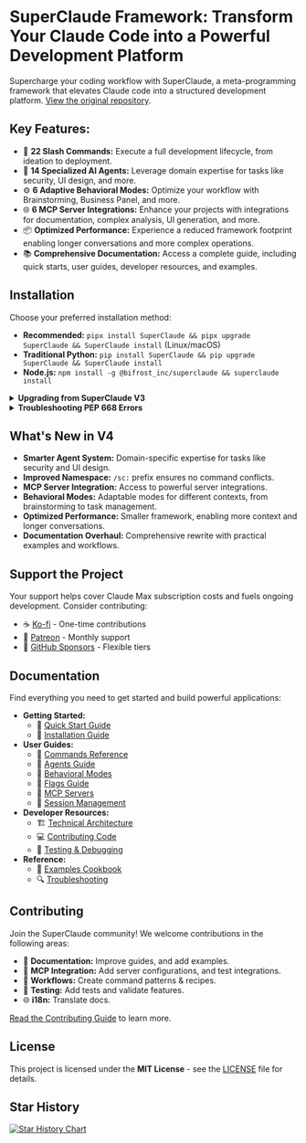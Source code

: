 # SuperClaude Framework: Transform Your Claude Code into a Powerful Development Platform

Supercharge your coding workflow with SuperClaude, a meta-programming framework that elevates Claude code into a structured development platform.  [View the original repository](https://github.com/SuperClaude-Org/SuperClaude_Framework).

## Key Features:

*   🚀 **22 Slash Commands:** Execute a full development lifecycle, from ideation to deployment.
*   🤖 **14 Specialized AI Agents:** Leverage domain expertise for tasks like security, UI design, and more.
*   ⚙️ **6 Adaptive Behavioral Modes:** Optimize your workflow with Brainstorming, Business Panel, and more.
*   🌐 **6 MCP Server Integrations:**  Enhance your projects with integrations for documentation, complex analysis, UI generation, and more.
*   📦 **Optimized Performance:** Experience a reduced framework footprint enabling longer conversations and more complex operations.
*   📚 **Comprehensive Documentation:** Access a complete guide, including quick starts, user guides, developer resources, and examples.

## Installation

Choose your preferred installation method:

*   **Recommended:** `pipx install SuperClaude && pipx upgrade SuperClaude && SuperClaude install` (Linux/macOS)
*   **Traditional Python:** `pip install SuperClaude && pip upgrade SuperClaude && SuperClaude install`
*   **Node.js:** `npm install -g @bifrost_inc/superclaude && superclaude install`

<details>
<summary><b>Upgrading from SuperClaude V3</b></summary>

*Before installing V4, remove all related files and directories like: `*.md`, `*.json` and all files in the `commands/` directory*

```bash
pipx install SuperClaude && pipx upgrade SuperClaude && SuperClaude install
```

</details>

<details>
<summary><b>Troubleshooting PEP 668 Errors</b></summary>

```bash
# Option 1: Use pipx (Recommended)
pipx install SuperClaude

# Option 2: User installation
pip install --user SuperClaude

# Option 3: Force installation (use with caution)
pip install --break-system-packages SuperClaude
```
</details>

## What's New in V4

*   **Smarter Agent System:**  Domain-specific expertise for tasks like security and UI design.
*   **Improved Namespace:**  `/sc:` prefix ensures no command conflicts.
*   **MCP Server Integration:** Access to powerful server integrations.
*   **Behavioral Modes:** Adaptable modes for different contexts, from brainstorming to task management.
*   **Optimized Performance:** Smaller framework, enabling more context and longer conversations.
*   **Documentation Overhaul:** Comprehensive rewrite with practical examples and workflows.

## Support the Project

Your support helps cover Claude Max subscription costs and fuels ongoing development. Consider contributing:

*   ☕ [Ko-fi](https://ko-fi.com/superclaude) - One-time contributions
*   🎯 [Patreon](https://patreon.com/superclaude) - Monthly support
*   💜 [GitHub Sponsors](https://github.com/sponsors/SuperClaude-Org) - Flexible tiers

## Documentation

Find everything you need to get started and build powerful applications:

*   **Getting Started:**
    *   📝 [Quick Start Guide](Docs/Getting-Started/quick-start.md)
    *   💾 [Installation Guide](Docs/Getting-Started/installation.md)
*   **User Guides:**
    *   🎯 [Commands Reference](Docs/User-Guide/commands.md)
    *   🤖 [Agents Guide](Docs/User-Guide/agents.md)
    *   🎨 [Behavioral Modes](Docs/User-Guide/modes.md)
    *   🚩 [Flags Guide](Docs/User-Guide/flags.md)
    *   🔧 [MCP Servers](Docs/User-Guide/mcp-servers.md)
    *   💼 [Session Management](Docs/User-Guide/session-management.md)
*   **Developer Resources:**
    *   🏗️ [Technical Architecture](Docs/Developer-Guide/technical-architecture.md)
    *   💻 [Contributing Code](Docs/Developer-Guide/contributing-code.md)
    *   🧪 [Testing & Debugging](Docs/Developer-Guide/testing-debugging.md)
*   **Reference:**
    *   📓 [Examples Cookbook](Docs/Reference/examples-cookbook.md)
    *   🔍 [Troubleshooting](Docs/Reference/troubleshooting.md)

## Contributing

Join the SuperClaude community!  We welcome contributions in the following areas:

*   📝 **Documentation:** Improve guides, and add examples.
*   🔧 **MCP Integration:** Add server configurations, and test integrations.
*   🎯 **Workflows:** Create command patterns & recipes.
*   🧪 **Testing:** Add tests and validate features.
*   🌐 **i18n:** Translate docs.

[Read the Contributing Guide](CONTRIBUTING.md) to learn more.

## License

This project is licensed under the **MIT License** - see the [LICENSE](LICENSE) file for details.

## Star History

<a href="https://www.star-history.com/#SuperClaude-Org/SuperClaude_Framework&Timeline">
 <picture>
   <source media="(prefers-color-scheme: dark)" srcset="https://api.star-history.com/svg?repos=SuperClaude-Org/SuperClaude_Framework&type=Timeline&theme=dark" />
   <source media="(prefers-color-scheme: light)" srcset="https://api.star-history.com/svg?repos=SuperClaude-Org/SuperClaude_Framework&type=Timeline" />
   <img alt="Star History Chart" src="https://api.star-history.com/svg?repos=SuperClaude-Org/SuperClaude_Framework&type=Timeline" />
 </picture>
</a>